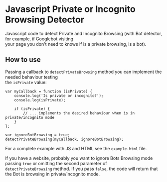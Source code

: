 # Javascript Private or Incognito Browsing Detector
Javascript code to detect Private and Incognito Browsing (with Bot detector, for example, if Googlebot visiting  
your page you don't need to knows if is a private browsing, is a bot).

## How to use

Passing a callback to `detectPrivateBrowsing` method you can implement the needed behaviour testing  
the `isPrivate` value:

```
var myCallback = function (isPrivate) {
    console.log('Is private or incognito?');
    console.log(isPrivate);
  
    if (isPrivate) {
        // ... implements the desired behaviour when is in private/incognito mode
    }
};

var ignoreBotBrowsing = true;
detectPrivateBrowsing(myCallback, ignoreBotBrowsing);
```

For a complete example with JS and HTML see the `example.html` file.

If you have a website, probably you want to ignore Bots Browsing mode passing `true` or omitting the second parameter of     
`detectPrivateBrowsing` method. If you pass `false`, the code will return that the Bot is browsing in private/incognito mode.